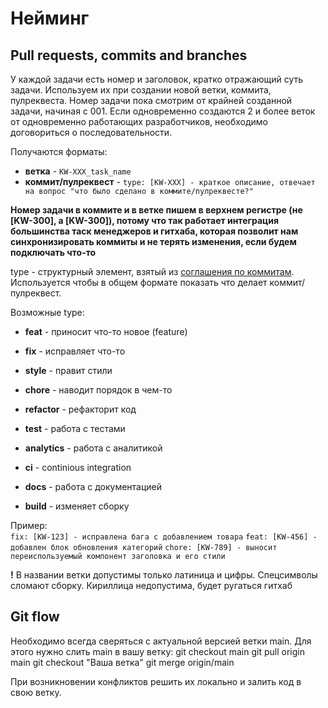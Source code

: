 # Нейминг

## Pull requests, commits and branches


У каждой задачи есть номер и заголовок, кратко отражающий суть задачи. Используем их при создании новой ветки, коммита, пулреквеста.
Номер задачи пока смотрим от крайней созданной задачи, начиная с 001.
Если одновременно создаются 2 и более веток от одновременно работающих разработчиков, необходимо договориться о последовательности.

Получаются форматы:

* **ветка** - `KW-XXX_task_name`
* **коммит/пулреквест** - `type: [KW-XXX] - краткое описание, отвечает на вопрос "что было сделано в коммите/пулреквесте?"`

**Номер задачи в коммите и в ветке пишем в верхнем регистре (не [KW-300], а [KW-300]), потому что так работает интеграция большинства таск менеджеров и гитхаба, которая позволит нам синхронизировать коммиты и не терять изменения, если будем подключать что-то**

type - структурный элемент, взятый из [соглашения по коммитам](https://www.conventionalcommits.org/en/v1.0.0/).
Используется чтобы в общем формате показать что делает коммит/пулреквест.

Возможные type:
* **feat** - приносит что-то новое (feature)
* **fix** - исправляет что-то
* **style** - правит стили

* **chore** - наводит порядок в чем-то
* **refactor** - рефакторит код 
* **test** - работа с тестами

* **analytics** - работа с аналитикой
* **ci** - continious integration
* **docs** - работа с документацией
* **build** - изменяет сборку

Пример:  
`fix: [KW-123] - исправлена бага с добавлением товара`
`feat: [KW-456] - добавлен блок обновления категорий`
`chore: [KW-789] - выносит переиспользуемый компонент заголовка и его стили`

**!** В названии ветки допустимы только латиница и цифры.
Спецсимволы сломают сборку.
Кириллица недопустима, будет ругаться гитхаб

## Git flow

Необходимо всегда сверяться с актуальной версией ветки main. Для этого нужно слить main в вашу ветку:
git checkout main
git pull origin main
git checkout "Ваша ветка"
git merge origin/main

При возникновении конфликтов решить их локально и залить код в свою ветку.